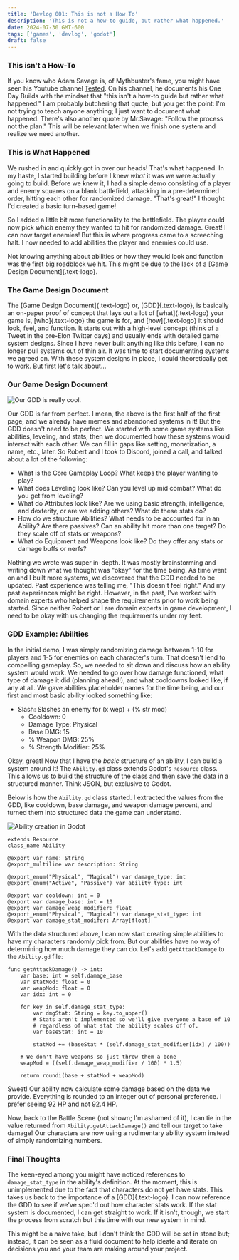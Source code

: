```yaml
---
title: 'Devlog 001: This is not a How To'
description: 'This is not a how-to guide, but rather what happened.'
date: 2024-07-30 GMT-600
tags: ['games', 'devlog', 'godot']
draft: false
---
```


### This isn't a How-To
If you know who Adam Savage is, of Mythbuster's fame, you might have seen his Youtube channel <a href="https://www.youtube.com/channel/UCiDJtJKMICpb9B1qf7qjEOA" target="_blank">Tested</a>. On his channel, he documents his One Day Builds with the mindset that "this isn't a how-to guide but rather what happened." I am probably butchering that quote, but you get the point: I'm not trying to teach anyone anything; I just want to document what happened. There's also another quote by Mr.Savage: "Follow the process not the plan." This will be relevant later when we finish one system and realize we need another.

### This is What Happened
We rushed in and quickly got in over our heads! That's what happened. In my haste, I started building before I knew *what* it was we were actually going to build. Before we knew it, I had a simple demo consisting of a player and enemy squares on a blank battlefield, attacking in a pre-determined order, hitting each other for randomized damage. "That's great!" I thought I'd created a basic turn-based game!

So I added a little bit more functionality to the battlefield. The player could now pick *which* enemy they wanted to hit for randomized damage. Great! I can now target enemies! But this is where progress came to a screeching halt. I now needed to add abilities the player and enemies could use.

Not knowing anything about abilities or how they would look and function was the first big roadblock we hit. This might be due to the lack of a [Game Design Document]{.text-logo}.

### The Game Design Document
The [Game Design Document]{.text-logo} or, [GDD]{.text-logo}, is basically an on-paper proof of concept that lays out a lot of [what]{.text-logo} your game is, [who]{.text-logo} the game is for, and [how]{.text-logo} it should look, feel, and function. It starts out with a high-level concept (think of a Tweet in the pre-Elon Twitter days) and usually ends with detailed game system designs. Since I have never built anything like this before, I can no longer pull systems out of thin air. It was time to start documenting systems we agreed on. With these system designs in place, I could theoretically get to work. But first let's talk about...

### Our Game Design Document
<img src="https://wildbeard.dev/blog/gdd-fun.png" class="w-full h-72 mt-0 mb-4 object-cover" alt="Our GDD is really cool." />

Our GDD is far from perfect. I mean, the above is the first half of the first page, and we already have memes and abandoned systems in it! But the GDD doesn't need to be perfect. We started with some game systems like abilities, leveling, and stats; then we documented how these systems would interact with each other. We can fill in gaps like setting, monetization, a name, etc., later. So Robert and I took to Discord, joined a call, and talked about a lot of the following:
* What is the Core Gameplay Loop? What keeps the player wanting to play?
* What does Leveling look like? Can you level up mid combat? What do you get from leveling?
* What do Attributes look like? Are we using basic strength, intelligence, and dexterity, or are we adding others? What do these stats do?
* How do we structure Abilities? What needs to be accounted for in an Ability? Are there passives? Can an ability hit more than one target? Do they scale off of stats or weapons?
* What do Equipment and Weapons look like? Do they offer any stats or damage buffs or nerfs?

Nothing we wrote was super in-depth. It was mostly brainstorming and writing down what we thought was "okay" for the time being. As time went on and I built more systems, we discovered that the GDD needed to be updated. Past experience was telling me, "This doesn't feel right." And my past experiences might be right. However, in the past, I've worked with domain experts who helped shape the requirements prior to work being started. Since neither Robert or I are domain experts in game development, I need to be okay with us changing the requirements under my feet.

### GDD Example: Abilities
In the initial demo, I was simply randomizing damage between 1-10 for players and 1-5 for enemies on each character's turn. That doesn't lend to compelling gameplay. So, we needed to sit down and discuss how an ability system would work. We needed to go over how damage functioned, what type of damage it did (planning ahead!), and what cooldowns looked like, if any at all. We gave abilities placeholder names for the time being, and our first and most basic ability looked something like:

<ul>
    <li class="mb-2 pl-0">
        Slash: Slashes an enemy for (x wep) + (% str mod)
        <ul class="my-0">
            <li class="my-1">Cooldown: 0</li>
            <li class="my-1">Damage Type: Physical</li>
            <li class="my-1">Base DMG: 15</li>
            <li class="my-1">% Weapon DMG: 25%</li>
            <li class="my-1">% Strength Modifier: 25%</li>
        </ul>
    </li>
</ul>

Okay, great! Now that I have the *basic* structure of an ability, I can build a system around it! The `Ability.gd` class extends Godot's `Resource` class. This allows us to build the structure of the class and then save the data in a structured manner. Think JSON, but exclusive to Godot.

Below is how the `Ability.gd` class started. I extracted the values from the GDD, like cooldown, base damage, and weapon damage percent, and turned them into structured data the game can understand.

<img alt="Ability creation in Godot" src="https://wildbeard.dev/blog/ability-godot-ui.png" class="float-right my-0 pl-4" />

```gdscript Ability.gd
extends Resource
class_name Ability

@export var name: String
@export_multiline var description: String

@export_enum("Physical", "Magical") var damage_type: int
@export_enum("Active", "Passive") var ability_type: int

@export var cooldown: int = 0
@export var damage_base: int = 10
@export var damage_weap_modifier: float
@export_enum("Physical", "Magical") var damage_stat_type: int
@export var damage_stat_modifer: Array[float]
```
<div class="clear-right -mt-2"></div>

With the data structured above, I can now start creating simple abilities to have my characters randomly pick from. But our abilities have no way of determining how much damage they can do. Let's add `getAttackDamage` to the `Ability.gd` file:

```gdscript
func getAttackDamage() -> int:
    var base: int = self.damage_base
	var statMod: float = 0
	var weapMod: float = 0
	var idx: int = 0

	for key in self.damage_stat_type:
		var dmgStat: String = key.to_upper()
        # Stats aren't implemented so we'll give everyone a base of 10
        # regardless of what stat the ability scales off of.
		var baseStat: int = 10
		
		statMod += (baseStat * (self.damage_stat_modifier[idx] / 100))

    # We don't have weapons so just throw them a bone
    weapMod = ((self.damage_weap_modifier / 100) * 1.5)

    return roundi(base + statMod + weapMod)
```

Sweet! Our ability now calculate some damage based on the data we provide. Everything is rounded to an integer out of personal preference. I prefer seeing 92 HP and not 92.4 HP.

Now, back to the Battle Scene (not shown; I'm ashamed of it), I can tie in the value returned from `Ability.getAttackDamage()` and tell our target to take damage! Our characters are now using a rudimentary ability system instead of simply randomizing numbers.

### Final Thoughts
The keen-eyed among you might have noticed references to `damage_stat_type` in the ability's definition. At the moment, this is unimplemented due to the fact that characters do not yet have stats. This takes us back to the importance of a [GDD]{.text-logo}. I can now reference the GDD to see if we've spec'd out how character stats work. If the stat system is documented, I can get straight to work. If it isn't, though, we start the process from scratch but this time with our new system in mind.

This might be a naive take, but I don't think the GDD will be set in stone but; instead, it can be seen as a fluid document to help ideate and iterate on decisions you and your team are making around your project.
